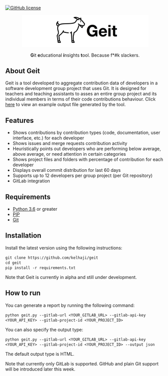 
[![GitHub license](https://img.shields.io/github/license/Naereen/StrapDown.js.svg)](https://github.com/Naereen/StrapDown.js/blob/master/LICENSE)


<p align="center">
  <p align="center">
     <img src="https://github.com/kelhaji/geit/blob/master/logos/logo-white.png?raw=true" alt="Geit" width="400">
  </p>
  <p align="center">
    <b>G</b>it <b>e</b>ducational <b>i</b>nsights <b>t</b>ool. Because f*#k slackers.
  </p>
</p>


## About Geit



Geit is a tool developed to aggregate contribution data of developers in a software development group project that uses Git. It is designed for teachers and teaching assistants to asses an entire group project and its individual members in terms of their code contributions behaviour. Click [here](output_examples/example-fake-project.png) to view an example output file generated by the tool.

## Features

- Shows contributions by contribution types (code, documentation, user interface, etc.) for each developer
- Shows issues and merge requests contribution activity
- Heuristically points out developers who are performing below average, above average, or need attention in certain categories
- Shows project files and folders with percentage of contribution for each developer
- Displays overall commit distribution for last 60 days
- Supports up to 12 developers per group project (per Git repository)
- GitLab integration

## Requirements

- [Python 3.6](https://www.python.org/downloads/) or greater
- [PIP](https://pypi.org/project/pip/)
- [Git](https://git-scm.com/)

## Installation
Install the latest version using the following instructions:

```
git clone https://github.com/kelhaji/geit
cd geit
pip install -r requirements.txt
```

Note that Geit is currently in alpha and still under development. 

## How to run
You can generate a report by running the following command:
```
python geit.py --gitlab-url <YOUR_GITLAB_URL> --gitlab-api-key <YOUR_API_KEY> --gitlab-project-id <YOUR_PROJECT_ID>

```

You can also specify the output type:
```
python geit.py --gitlab-url <YOUR_GITLAB_URL> --gitlab-api-key <YOUR_API_KEY> --gitlab-project-id <YOUR_PROJECT_ID> --output json

```
The default output type is HTML.


Note that currently only GitLab is supported. GitHub and plain Git support will be introduced later this week.
